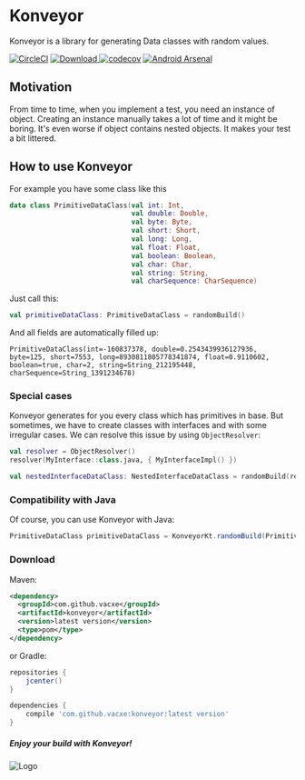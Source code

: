 # Konveyor
Konveyor is a library for generating Data classes with random values.

[![CircleCI](https://circleci.com/gh/vacxe/Konveyor.svg?style=svg)](https://circleci.com/gh/vacxe/Konveyor)
[![Download](https://api.bintray.com/packages/vacxe2/maven/Konveyor/images/download.svg) ](https://bintray.com/vacxe2/maven/Konveyor/_latestVersion)
[![codecov](https://codecov.io/gh/vacxe/Konveyor/branch/master/graph/badge.svg)](https://codecov.io/gh/vacxe/Konveyor)
[![Android Arsenal](https://img.shields.io/badge/Android%20Arsenal-Konveyor-brightgreen.svg?style=flat)](https://android-arsenal.com/details/1/7140)

## Motivation

From time to time, when you implement a test, you need an instance of object. Creating an instance manually takes a lot of time and it might be boring. It's even worse if object contains nested objects. It makes your test a bit littered.


## How to use Konveyor

For example you have some class like this

```kotlin
data class PrimitiveDataClass(val int: Int,
                              val double: Double,
                              val byte: Byte,
                              val short: Short,
                              val long: Long,
                              val float: Float,
                              val boolean: Boolean,
                              val char: Char,
                              val string: String,
                              val charSequence: CharSequence)
```

Just call this:

```kotlin
val primitiveDataClass: PrimitiveDataClass = randomBuild()
```

And all fields are automatically filled up:

```
PrimitiveDataClass(int=-160837378, double=0.2543439936127936, byte=125, short=7553, long=8930811805778341874, float=0.9110602, boolean=true, char=2, string=String_212195448, charSequence=String_1391234678)
```

### Special cases

Konveyor generates for you every class which has primitives in base. But sometimes, we have to create classes with interfaces and with some irregular cases. We can resolve this issue by using `ObjectResolver`:

```kotlin
val resolver = ObjectResolver()
resolver(MyInterface::class.java, { MyInterfaceImpl() })

val nestedInterfaceDataClass: NestedInterfaceDataClass = randomBuild(resolver = resolver)
```

### Compatibility with Java

Of course, you can use Konveyor with Java:

```java
PrimitiveDataClass primitiveDataClass = KonveyorKt.randomBuild(PrimitiveDataClass.class);
```

### Download
Maven:

```xml
<dependency>
  <groupId>com.github.vacxe</groupId>
  <artifactId>konveyor</artifactId>
  <version>latest version</version>
  <type>pom</type>
</dependency>
```
or Gradle:

```groovy
repositories {
    jcenter()
}

dependencies {
    compile 'com.github.vacxe:konveyor:latest version'
}
```

##### Enjoy your build with Konveyor!

![Logo](https://user-images.githubusercontent.com/2812510/45409134-8b1cba00-b698-11e8-9d43-19d1f7fe19dc.png)
